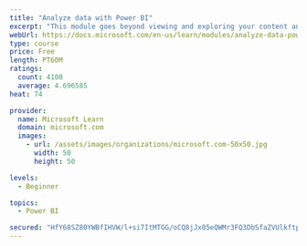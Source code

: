 ```yaml
---
title: "Analyze data with Power BI"
excerpt: "This module goes beyond viewing and exploring your content and explains how to interact with it by working with reports and dashboards to uncover and share new business insights."
webUrl: https://docs.microsoft.com/en-us/learn/modules/analyze-data-power-bi/
type: course
price: Free
length: PT60M
ratings:
  count: 4100
  average: 4.696585
heat: 74

provider:
  name: Microsoft Learn
  domain: microsoft.com
  images:
    - url: /assets/images/organizations/microsoft.com-50x50.jpg
      width: 50
      height: 50

levels:
  - Beginner

topics:
  - Power BI

secured: "HfY68SZ80YWBfIHVW/l+si7ItMTGG/oCQ8jJx05eQWMr3FQ3DbSfaZVUlkftpqicvl/R8iKci5YsgC31DK9jxt4sv9CmtJYOV9oxNgi8YJAZvPlSDAiI8M2k+7yYOlYuQY2XOjs91+R76A6dT9MffvrL8yH+eFjP7lz0Fw7GBa/Egz0IM/RADWDQJuOGd+U+ghvSIVFLSLaQKYaH40FOltcBYb4FJOA1iWw1Nu5sIaxFkkbLepRmSMYGfSg4c1kZM8hU9GPnc9CuiUfsWdhqdp/woWKqO4ZS8UJZf8MLMxdiRS4KZI3C47VNvtYUXqPfM7EUFIUQV316R5HuKU+XXzxjvjYPAhFSpG5k6uq+9al7hEin0dNIIy4mU9skM13xS7egssKfjUfKbURbpzGC4w==;5Frn7QzrtfbwcQgAhLFiuQ=="
---
```


